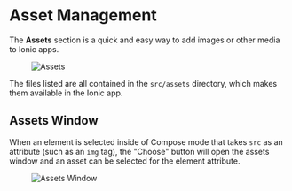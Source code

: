 ---
---

# Asset Management

The **Assets** section is a quick and easy way to add images or other media to Ionic apps.

<figure>
  <img alt="Assets" src="/docs/v4/assets/img/studio/ss-assets.png" />
</figure>

The files listed are all contained in the `src/assets` directory, which makes them available in the Ionic app.

## Assets Window

When an element is selected inside of Compose mode that takes `src` as an attribute (such as an `img` tag), the "Choose" button will open the assets window and an asset can be selected for the element attribute.

<figure>
  <img alt="Assets Window" src="/docs/v4/assets/img/studio/ss-assets-window.png" />
</figure>
